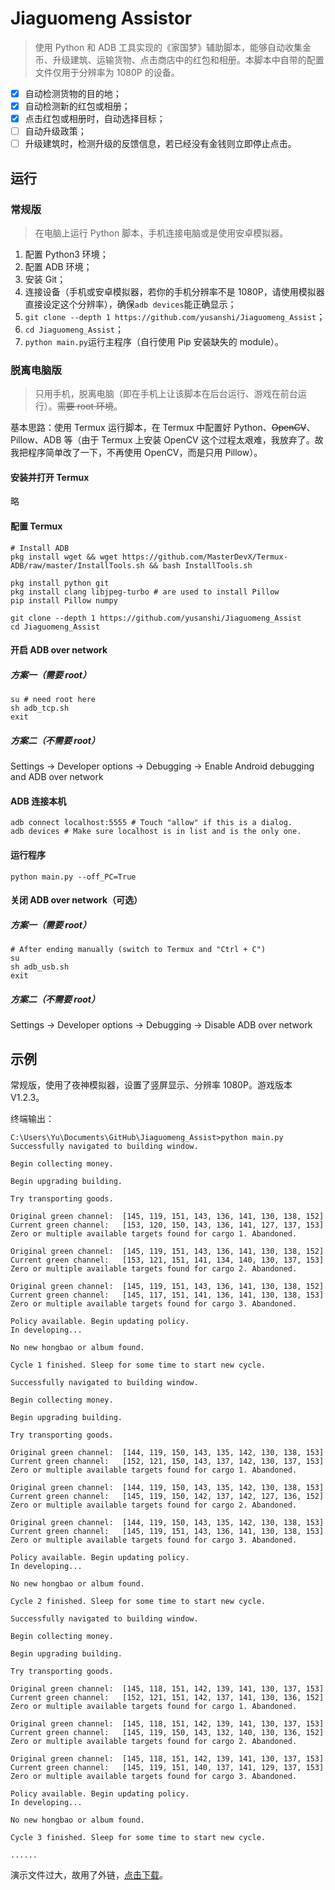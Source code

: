 # Jiaguomeng Assistor

> 使用 Python 和 ADB 工具实现的《家国梦》辅助脚本，能够自动收集金币、升级建筑、运输货物、点击商店中的红包和相册。本脚本中自带的配置文件仅用于分辨率为 1080P 的设备。


- [x] 自动检测货物的目的地；
- [x] 自动检测新的红包或相册；
- [x] 点击红包或相册时，自动选择目标；
- [ ] 自动升级政策；
- [ ] 升级建筑时，检测升级的反馈信息，若已经没有金钱则立即停止点击。

## 运行

### 常规版

> 在电脑上运行 Python 脚本，手机连接电脑或是使用安卓模拟器。

1. 配置 Python3 环境；
2. 配置 ADB 环境；
3. 安装 Git；
5. 连接设备（手机或安卓模拟器，若你的手机分辨率不是 1080P，请使用模拟器直接设定这个分辨率），确保`adb devices`能正确显示；
6. `git clone --depth 1 https://github.com/yusanshi/Jiaguomeng_Assist`；
6. `cd Jiaguomeng_Assist`；
7. `python main.py`运行主程序（自行使用 Pip 安装缺失的 module）。

### 脱离电脑版

> 只用手机，脱离电脑（即在手机上让该脚本在后台运行、游戏在前台运行）。~~需要 root 环境~~。

基本思路：使用 Termux 运行脚本，在 Termux 中配置好 Python、~~OpenCV~~、Pillow、ADB 等（由于 Termux 上安装 OpenCV 这个过程太艰难，我放弃了。故我把程序简单改了一下，不再使用 OpenCV，而是只用 Pillow）。

#### 安装并打开 Termux

略

#### 配置 Termux

```
# Install ADB
pkg install wget && wget https://github.com/MasterDevX/Termux-ADB/raw/master/InstallTools.sh && bash InstallTools.sh

pkg install python git
pkg install clang libjpeg-turbo # are used to install Pillow
pip install Pillow numpy

git clone --depth 1 https://github.com/yusanshi/Jiaguomeng_Assist
cd Jiaguomeng_Assist
```

#### 开启 ADB over network

##### 方案一（需要 root）

```
su # need root here
sh adb_tcp.sh
exit
```

##### 方案二（不需要 root）

Settings → Developer options → Debugging → Enable Android debugging and ADB over network

#### ADB 连接本机

```
adb connect localhost:5555 # Touch "allow" if this is a dialog.
adb devices # Make sure localhost is in list and is the only one.
```

#### 运行程序

```
python main.py --off_PC=True
```

#### 关闭 ADB over network（可选）

##### 方案一（需要 root）

```
# After ending manually (switch to Termux and "Ctrl + C")
su
sh adb_usb.sh
exit
```

##### 方案二（不需要 root）

Settings → Developer options → Debugging → Disable ADB over network

## 示例

常规版，使用了夜神模拟器，设置了竖屏显示、分辨率 1080P。游戏版本 V1.2.3。

终端输出：

```
C:\Users\Yu\Documents\GitHub\Jiaguomeng_Assist>python main.py
Successfully navigated to building window.

Begin collecting money.

Begin upgrading building.

Try transporting goods.

Original green channel:  [145, 119, 151, 143, 136, 141, 130, 138, 152]
Current green channel:   [153, 120, 150, 143, 136, 141, 127, 137, 153]
Zero or multiple available targets found for cargo 1. Abandoned.

Original green channel:  [145, 119, 151, 143, 136, 141, 130, 138, 152]
Current green channel:   [153, 121, 151, 141, 134, 140, 130, 137, 153]
Zero or multiple available targets found for cargo 2. Abandoned.

Original green channel:  [145, 119, 151, 143, 136, 141, 130, 138, 152]
Current green channel:   [145, 117, 151, 141, 136, 141, 130, 138, 153]
Zero or multiple available targets found for cargo 3. Abandoned.

Policy available. Begin updating policy.
In developing...

No new hongbao or album found.

Cycle 1 finished. Sleep for some time to start new cycle.

Successfully navigated to building window.

Begin collecting money.

Begin upgrading building.

Try transporting goods.

Original green channel:  [144, 119, 150, 143, 135, 142, 130, 138, 153]
Current green channel:   [152, 121, 150, 143, 137, 142, 130, 137, 153]
Zero or multiple available targets found for cargo 1. Abandoned.

Original green channel:  [144, 119, 150, 143, 135, 142, 130, 138, 153]
Current green channel:   [145, 119, 150, 142, 137, 142, 127, 136, 152]
Zero or multiple available targets found for cargo 2. Abandoned.

Original green channel:  [144, 119, 150, 143, 135, 142, 130, 138, 153]
Current green channel:   [145, 119, 151, 143, 136, 141, 130, 138, 153]
Zero or multiple available targets found for cargo 3. Abandoned.

Policy available. Begin updating policy.
In developing...

No new hongbao or album found.

Cycle 2 finished. Sleep for some time to start new cycle.

Successfully navigated to building window.

Begin collecting money.

Begin upgrading building.

Try transporting goods.

Original green channel:  [145, 118, 151, 142, 139, 141, 130, 137, 153]
Current green channel:   [152, 121, 151, 142, 137, 141, 130, 136, 152]
Zero or multiple available targets found for cargo 1. Abandoned.

Original green channel:  [145, 118, 151, 142, 139, 141, 130, 137, 153]
Current green channel:   [145, 119, 150, 143, 132, 140, 130, 136, 152]
Zero or multiple available targets found for cargo 2. Abandoned.

Original green channel:  [145, 118, 151, 142, 139, 141, 130, 137, 153]
Current green channel:   [145, 119, 151, 140, 137, 141, 129, 137, 153]
Zero or multiple available targets found for cargo 3. Abandoned.

Policy available. Begin updating policy.
In developing...

No new hongbao or album found.

Cycle 3 finished. Sleep for some time to start new cycle.

......
```

演示文件过大，故用了外链，[点击下载](https://yusanshi.com/jgm.gif)。
